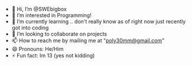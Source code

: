 - 👋 Hi, I’m @SWEbigbox
- 👀 I’m interested in Programming!
- 🌱 I’m currently learning .. don't really know as of right now just recently got into coding
- 💞️ I’m looking to collaborate on projects
- 📫 How to reach me by mailing me at "poly30mm@gmail.com"
- 😄 Pronouns: He/Him
- ⚡ Fun fact: Im 13 (yes not kidding)

<!---
SWEbigbox/SWEbigbox is a ✨ special ✨ repository because its `README.md` (this file) appears on your GitHub profile.
You can click the Preview link to take a look at your changes.
--->
